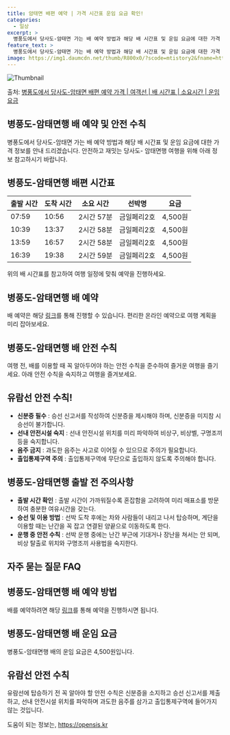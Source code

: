 ```yaml
---
title: 암태면 배편 예약 | 가격 시간표 운임 요금 확인!
categories:
  - 일상
excerpt: >
  병풍도에서 당사도-암태면 가는 배 예약 방법과 해당 배 시간표 및 운임 요금에 대한 가격 정보를 안내 드리겠습니다. 안전하고 재밋는 당사도-암태면행 여행을 위해 아래 정보 참고하시기 바랍니다. 당사도-암태면행 배편 예약하기 👈 클릭병풍도에서 당사도-암태면행 배 시간표출발 시간도착 시간소요 시간선박명요금07:5910:562시간 57분금일페리2호4,500원10:3913:372시간 58분금일페리2호4,500원13:5916:572시간 58분금일페리2호4,500원16:3919:382시간 59분금일페리2호4,500원당사도-암태면행 배편 예약하기 👈 클릭병풍도에서 당사도-암태면행 여객선 탑승 시 이용수칙병풍도에서 당사도-암태면행 배 출항시간을 반드시 확인하고, 출항 시간이 가까워질수록 혼잡함을 고려하여 미리 매표소를..
feature_text: >
  병풍도에서 당사도-암태면 가는 배 예약 방법과 해당 배 시간표 및 운임 요금에 대한 가격 정보를 안내 드리겠습니다. 안전하고 재밋는 당사도-암태면행 여행을 위해 아래 정보 참고하시기 바랍니다. 당사도-암태면행 배편 예약하기 👈 클릭병풍도에서 당사도-암태면행 배 시간표출발 시간도착 시간소요 시간선박명요금07:5910:562시간 57분금일페리2호4,500원10:3913:372시간 58분금일페리2호4,500원13:5916:572시간 58분금일페리2호4,500원16:3919:382시간 59분금일페리2호4,500원당사도-암태면행 배편 예약하기 👈 클릭병풍도에서 당사도-암태면행 여객선 탑승 시 이용수칙병풍도에서 당사도-암태면행 배 출항시간을 반드시 확인하고, 출항 시간이 가까워질수록 혼잡함을 고려하여 미리 매표소를..
image: https://img1.daumcdn.net/thumb/R800x0/?scode=mtistory2&fname=https%3A%2F%2Fblog.kakaocdn.net%2Fdn%2FT4iF7%2FbtsHAsz7Fhh%2Fkm1QR2NAPW4dkX0HNTKAwk%2Fimg.webp
---
```


![Thumbnail](https://img1.daumcdn.net/thumb/R800x0/?scode=mtistory2&fname=https%3A%2F%2Fblog.kakaocdn.net%2Fdn%2FT4iF7%2FbtsHAsz7Fhh%2Fkm1QR2NAPW4dkX0HNTKAwk%2Fimg.webp)

<p>출처: <a href="https://opensis.kr/entry/%EB%B3%91%ED%92%8D%EB%8F%84%EC%97%90%EC%84%9C-%EB%8B%B9%EC%82%AC%EB%8F%84-%EC%95%94%ED%83%9C%EB%A9%B4-%EB%B0%B0%ED%8E%B8-%EC%98%88%EC%95%BD-%EA%B0%80%EA%B2%A9-%EC%97%AC%EA%B0%9D%EC%84%A0-%EB%B0%B0-%EC%8B%9C%EA%B0%84%ED%91%9C-%EC%86%8C%EC%9A%94%EC%8B%9C%EA%B0%84-%EC%9A%B4%EC%9E%84-%EC%9A%94%EA%B8%88" rel="dofollow">병풍도에서 당사도-암태면 배편 예약 가격 | 여객선 | 배 시간표 | 소요시간 | 운임 요금</a> </p>

## 병풍도-암태면행 배 예약 및 안전 수칙

병풍도에서 당사도-암태면 가는 배 예약 방법과 해당 배 시간표 및 운임 요금에 대한 가격 정보를 안내 드리겠습니다. 안전하고 재밋는 당사도-
암태면행 여행을 위해 아래 정보 참고하시기 바랍니다.

## 병풍도-암태면행 배편 시간표

**출발 시간** | **도착 시간** | **소요 시간** | **선박명** | **요금**  
---|---|---|---|---  
07:59 | 10:56 | 2시간 57분 | 금일페리2호 | 4,500원  
10:39 | 13:37 | 2시간 58분 | 금일페리2호 | 4,500원  
13:59 | 16:57 | 2시간 58분 | 금일페리2호 | 4,500원  
16:39 | 19:38 | 2시간 59분 | 금일페리2호 | 4,500원  
  
위의 배 시간표를 참고하여 여행 일정에 맞춰 예약을 진행하세요.

## 병풍도-암태면행 배 예약

배 예약은 해당 [링크](https://opensis.kr/entry/%EB%B3%91%ED%92%8D%EB%8F%84%EC%97%90%EC%84%9C-%EB%8B%B9%EC%82%AC%EB%8F%84-%EC%95%94%ED%83%9C%EB%A9%B4-%EB%B0%B0%ED%8E%B8-%EC%98%88%EC%95%BD-%EA%B0%80%EA%B2%A9-%EC%97%AC%EA%B0%9D%EC%84%A0-%EB%B0%B0-%EC%8B%9C%EA%B0%84%ED%91%9C-%EC%86%8C%EC%9A%94%EC%8B%9C%EA%B0%84-%EC%9A%B4%EC%9E%84-%EC%9A%94%EA%B8%88)를 통해 진행할 수 있습니다. 편리한 온라인 예약으로 여행 계획을 미리 잡아보세요.

## 병풍도-암태면행 배 안전 수칙

여행 전, 배를 이용할 때 꼭 알아두어야 하는 안전 수칙을 준수하여 즐거운 여행을 즐기세요. 아래 안전 수칙을 숙지하고 여행을 즐겨보세요.

## **유람선 안전 수칙!**

  * **신분증 필수** : 승선 신고서를 작성하여 신분증을 제시해야 하며, 신분증을 미지참 시 승선이 불가합니다.
  * **선내 안전시설 숙지** : 선내 안전시설 위치를 미리 파악하여 비상구, 비상벨, 구명조끼 등을 숙지합니다.
  * **음주 금지** : 과도한 음주는 사고로 이어질 수 있으므로 주의가 필요합니다.
  * **출입통제구역 주의** : 출입통제구역에 무단으로 출입하지 않도록 주의해야 합니다.

## **병풍도-암태면행 출발 전 주의사항**

  * **출발 시간 확인** : 출발 시간이 가까워질수록 혼잡함을 고려하여 미리 매표소를 방문하여 충분한 여유시간을 갖는다.
  * **승선 및 이용 방법** : 선박 도착 후에는 차와 사람들이 내리고 나서 탑승하며, 계단을 이용할 때는 난간을 꼭 잡고 연결된 양끝으로 이동하도록 한다.
  * **운행 중 안전 수칙** : 선박 운행 중에는 난간 부근에 기대거나 장난을 쳐서는 안 되며, 비상 탈출로 위치와 구명조끼 사용법을 숙지한다.

## 자주 묻는 질문 FAQ

## **병풍도-암태면행 배 예약 방법**

배를 예약하려면 해당 [링크](https://opensis.kr/entry/%EB%B3%91%ED%92%8D%EB%8F%84%EC%97%90%EC%84%9C-%EB%8B%B9%EC%82%AC%EB%8F%84-%EC%95%94%ED%83%9C%EB%A9%B4-%EB%B0%B0%ED%8E%B8-%EC%98%88%EC%95%BD-%EA%B0%80%EA%B2%A9-%EC%97%AC%EA%B0%9D%EC%84%A0-%EB%B0%B0-%EC%8B%9C%EA%B0%84%ED%91%9C-%EC%86%8C%EC%9A%94%EC%8B%9C%EA%B0%84-%EC%9A%B4%EC%9E%84-%EC%9A%94%EA%B8%88)를 통해 예약을 진행하시면 됩니다.

## **병풍도-암태면행 배 운임 요금**

병풍도-암태면행 배의 운임 요금은 4,500원입니다.

## **유람선 안전 수칙**

유람선에 탑승하기 전 꼭 알아야 할 안전 수칙은 신분증을 소지하고 승선 신고서를 제출하고, 선내 안전시설 위치를 파악하며 과도한 음주를
삼가고 출입통제구역에 들어가지 않는 것입니다.



 

도움이 되는 정보는, <a href="https://opensis.kr" rel="dofollow">https://opensis.kr</a>


